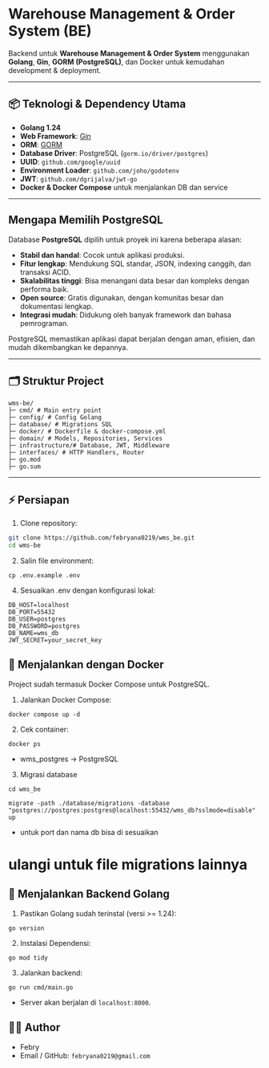 # Warehouse Management & Order System (BE)

Backend untuk **Warehouse Management & Order System** menggunakan **Golang**, **Gin**, **GORM (PostgreSQL)**, dan Docker untuk kemudahan development & deployment.

---

## 📦 Teknologi & Dependency Utama

- **Golang 1.24**
- **Web Framework**: [Gin](https://github.com/gin-gonic/gin)
- **ORM**: [GORM](https://gorm.io/)
- **Database Driver**: PostgreSQL (`gorm.io/driver/postgres`)
- **UUID**: `github.com/google/uuid`
- **Environment Loader**: `github.com/joho/godotenv`
- **JWT**: `github.com/dgrijalva/jwt-go`
- **Docker & Docker Compose** untuk menjalankan DB dan service

---

## Mengapa Memilih PostgreSQL

Database **PostgreSQL** dipilih untuk proyek ini karena beberapa alasan:

- **Stabil dan handal**: Cocok untuk aplikasi produksi.
- **Fitur lengkap**: Mendukung SQL standar, JSON, indexing canggih, dan transaksi ACID.
- **Skalabilitas tinggi**: Bisa menangani data besar dan kompleks dengan performa baik.
- **Open source**: Gratis digunakan, dengan komunitas besar dan dokumentasi lengkap.
- **Integrasi mudah**: Didukung oleh banyak framework dan bahasa pemrograman.

PostgreSQL memastikan aplikasi dapat berjalan dengan aman, efisien, dan mudah dikembangkan ke depannya.

---

## 🗂 Struktur Project

```
wms-be/
├─ cmd/ # Main entry point
├─ config/ # Config Golang
├─ database/ # Migrations SQL
├─ docker/ # Dockerfile & docker-compose.yml
├─ domain/ # Models, Repositories, Services
├─ infrastructure/# Database, JWT, Middleware
├─ interfaces/ # HTTP Handlers, Router
├─ go.mod
├─ go.sum
```

---

## ⚡ Persiapan

1. Clone repository:

```bash
git clone https://github.com/febryana0219/wms_be.git
cd wms-be
```

2. Salin file environment:

```
cp .env.example .env
```

4. Sesuaikan .env dengan konfigurasi lokal:

```
DB_HOST=localhost
DB_PORT=55432
DB_USER=postgres
DB_PASSWORD=postgres
DB_NAME=wms_db
JWT_SECRET=your_secret_key
```

## 🐳 Menjalankan dengan Docker

Project sudah termasuk Docker Compose untuk PostgreSQL.

1. Jalankan Docker Compose:

```
docker compose up -d
```

2. Cek container:

```
docker ps
```
- wms_postgres → PostgreSQL

3. Migrasi database

```
cd wms_be

migrate -path ./database/migrations -database "postgres://postgres:postgres@localhost:55432/wms_db?sslmode=disable" up
```

- untuk port dan nama db bisa di sesuaikan

# ulangi untuk file migrations lainnya


## 🏃 Menjalankan Backend Golang

1. Pastikan Golang sudah terinstal (versi >= 1.24):

```
go version
```

2. Instalasi Dependensi:

```
go mod tidy
```

3. Jalankan backend:

```
go run cmd/main.go
```
- Server akan berjalan di `localhost:8000`.

## 👨‍💻 Author

- Febry
- Email / GitHub: `febryana0219@gmail.com`